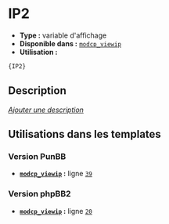 # IP2
* __Type :__ variable d'affichage
* __Disponible dans :__ [`modcp_viewip`](../tpl/var/modcp_viewip.md#readme)
* __Utilisation :__

```html
{IP2}
```

## Description
[*Ajouter une description*](https://fa-tvars.appspot.com/var/IP2)

## Utilisations dans les templates

### Version PunBB
* __[`modcp_viewip`](../tpl/var/modcp_viewip.md#readme) :__ ligne [`39`](../tpl/src/punbb/modcp_viewip.tpl#L39)

### Version phpBB2
* __[`modcp_viewip`](../tpl/var/modcp_viewip.md#readme) :__ ligne [`20`](../tpl/src/subsilver/modcp_viewip.tpl#L20)